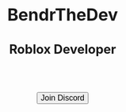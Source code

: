 <!DOCTYPE html>
<html>
<head>
  <link rel="stylesheet" href="style.css">
</head>
<body>
<center>
</br>
</br></br>
</br>
</br>
</br>
</br>
</br>
 <strong> <big><h1>BendrTheDev</h1></big></strong>
  <strong><big><h2>Roblox Developer</h2></big></strong>
</br>
</br>
</br>


<a href="https://discord.gg/cMTYrww3aJ" target="_blank">
  <button class="button">
    <big>Join Discord</big>
  </button>
  </a>
</body>
</html>
